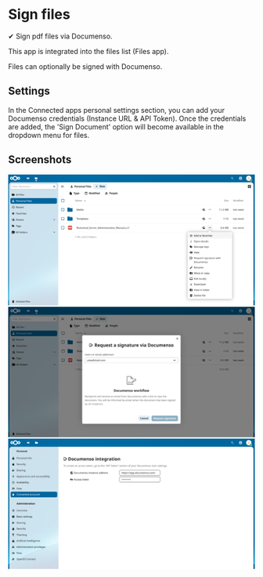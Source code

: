 # Sign files

✔ Sign pdf files via Documenso.

This app is integrated into the files list (Files app).

Files can optionally be signed with Documenso.

## Settings

In the Connected apps personal settings section, you can add your Documenso credentials (Instance URL & API Token).
Once the credentials are added, the 'Sign Document' option will become available in the dropdown menu for files.

## Screenshots

![1](https://github.com/janepie/integration_documenso/blob/main/img/screenshot_documenso_1.png?raw=true)
![2](https://github.com/janepie/integration_documenso/blob/main/img/screenshot_documenso_2.png?raw=true)
![3](https://github.com/janepie/integration_documenso/blob/main/img/screenshot_documenso_3.png?raw=true)
